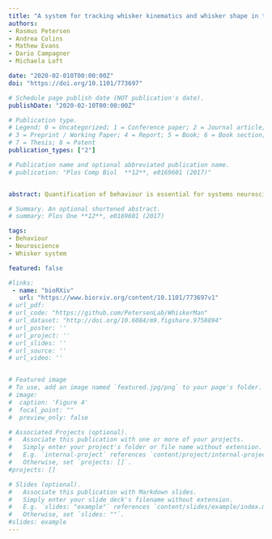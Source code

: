 ```yaml
---
title: "A system for tracking whisker kinematics and whisker shape in three dimensions"
authors:
- Rasmus Petersen
- Andrea Colins
- Mathew Evans
- Dario Campagner
- Michaela Loft

date: "2020-02-010T00:00:00Z"
doi: "https://doi.org/10.1101/773697"

# Schedule page publish date (NOT publication's date).
publishDate: "2020-02-10T00:00:00Z"

# Publication type.
# Legend: 0 = Uncategorized; 1 = Conference paper; 2 = Journal article;
# 3 = Preprint / Working Paper; 4 = Report; 5 = Book; 6 = Book section;
# 7 = Thesis; 8 = Patent
publication_types: ["2"]

# Publication name and optional abbreviated publication name.
# publication: "Plos Comp Biol  **12**, e0169601 (2017)"


abstract: Quantification of behaviour is essential for systems neuroscience. Since the whisker system is a major model system for investigating the neural basis of behaviour, it is important to have methods for measuring whisker movements from behaving animals. Here, we developed a high-speed imaging system that measures whisker movements simultaneously from two vantage points. We developed an algorithm that uses the ‘stereo' video data to track multiple whiskers by fitting 3D curves to the basal section of each target whisker. By using temporal information to constrain the fits, the algorithm is able to track multiple whiskers in parallel with low error rate. We used the output of the tracker to produce a 3D description of each tracked whisker, including its 3D orientation and 3D shape, as well as bending-related mechanical force. In conclusion, we present an automatic system to track whiskers in 3D from high-speed video, creating the opportunity for comprehensive 3D analysis of sensorimotor behaviour and its neural basis. Author summary The great ethologist Niko Tinbergen described a crucial challenge in biology to measure the “total movements made by the intact animal”. Advances in high-speed video and machine analysis of such data have made it possible to make profound advances. Here, we target the whisker system. The whisker system is a major experimental model in neurobiology and, since the whiskers are readily imageable, the system is ideally suited to machine vision. Rats and mice explore their environment by sweeping their whiskers to and fro. It is important to measure whisker movements in 3D, since whiskers move in 3D and since the mechanical forces that act on them are 3D. However, the problem of automatically tracking whiskers in 3D from video has generally been regarded as prohibitively difficult. Our innovation here is to extract 3D information about whiskers using a two-camera, high-speed imaging system and to develop computational methods to infer 3D whisker state from the imaging data. Our hope is that this study will facilitate comprehensive, 3D analysis of whisker behaviour and, more generally, contribute new insight into brain mechanisms of perception and behaviour.

# Summary. An optional shortened abstract.
# summary: Plos One **12**, e0169601 (2017)

tags:
- Behaviour
- Neuroscience
- Whisker system

featured: false

#links:
 - name: "bioRXiv"
   url: "https://www.biorxiv.org/content/10.1101/773697v1"
# url_pdf: 
# url_code: "https://github.com/PetersenLab/WhiskerMan"
# url_dataset: "http://doi.org/10.6084/m9.figshare.9758894"
# url_poster: ''
# url_project: ''
# url_slides: ''
# url_source: ''
# url_video: ''


# Featured image
# To use, add an image named `featured.jpg/png` to your page's folder. 
# image:
#  caption: 'Figure 4'
#  focal_point: ""
#  preview_only: false

# Associated Projects (optional).
#   Associate this publication with one or more of your projects.
#   Simply enter your project's folder or file name without extension.
#   E.g. `internal-project` references `content/project/internal-project/index.md`.
#   Otherwise, set `projects: []`.
#projects: []

# Slides (optional).
#   Associate this publication with Markdown slides.
#   Simply enter your slide deck's filename without extension.
#   E.g. `slides: "example"` references `content/slides/example/index.md`.
#   Otherwise, set `slides: ""`.
#slides: example
---
```

